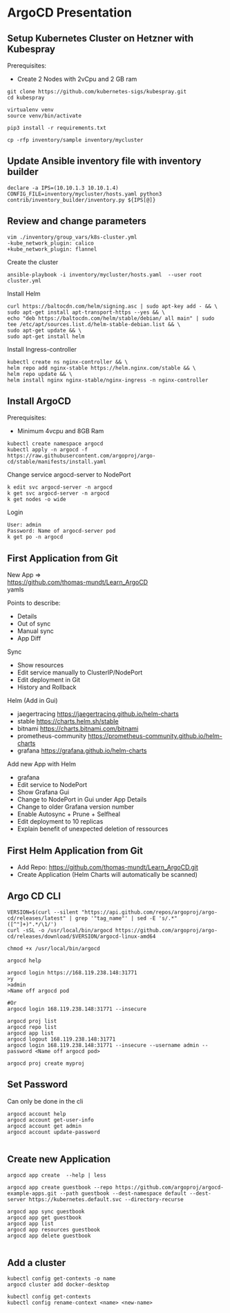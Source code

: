# ArgoCD Presentation

## Setup Kubernetes Cluster on Hetzner with Kubespray

Prerequisites:
- Create 2 Nodes with 2vCpu and 2 GB ram 


```
git clone https://github.com/kubernetes-sigs/kubespray.git
cd kubespray

virtualenv venv
source venv/bin/activate

pip3 install -r requirements.txt

```

```
cp -rfp inventory/sample inventory/mycluster
```



## Update Ansible inventory file with inventory builder
```
declare -a IPS=(10.10.1.3 10.10.1.4)
CONFIG_FILE=inventory/mycluster/hosts.yaml python3 contrib/inventory_builder/inventory.py ${IPS[@]}
```


## Review and change parameters
```
vim ./inventory/group_vars/k8s-cluster.yml
-kube_network_plugin: calico
+kube_network_plugin: flannel
```


Create the cluster
```
ansible-playbook -i inventory/mycluster/hosts.yaml  --user root cluster.yml
```


Install Helm
```
curl https://baltocdn.com/helm/signing.asc | sudo apt-key add - && \
sudo apt-get install apt-transport-https --yes && \
echo "deb https://baltocdn.com/helm/stable/debian/ all main" | sudo tee /etc/apt/sources.list.d/helm-stable-debian.list && \
sudo apt-get update && \
sudo apt-get install helm
```


Install Ingress-controller
```
kubectl create ns nginx-controller && \
helm repo add nginx-stable https://helm.nginx.com/stable && \
helm repo update && \
helm install nginx nginx-stable/nginx-ingress -n nginx-controller
```


## Install ArgoCD

Prerequisites:
- Minimum 4vcpu and 8GB Ram  

```
kubectl create namespace argocd
kubectl apply -n argocd -f https://raw.githubusercontent.com/argoproj/argo-cd/stable/manifests/install.yaml
```

Change service argocd-server to NodePort
```
k edit svc argocd-server -n argocd
k get svc argocd-server -n argocd
k get nodes -o wide
```

Login
```
User: admin
Password: Name of argocd-server pod
k get po -n argocd
```



## First Application from Git

New App =>  
https://github.com/thomas-mundt/Learn_ArgoCD  
yamls  

Points to describe:  
- Details  
- Out of sync  
- Manual sync  
- App Diff  

Sync  
- Show resources  
- Edit service manually to ClusterIP/NodePort  
- Edit deployment in Git  
- History and Rollback  

Helm (Add in Gui)  
- jaegertracing       	https://jaegertracing.github.io/helm-charts  
- stable              	https://charts.helm.sh/stable  
- bitnami             	https://charts.bitnami.com/bitnami  
- prometheus-community	https://prometheus-community.github.io/helm-charts  
- grafana             	https://grafana.github.io/helm-charts  

Add new App with Helm  
- grafana  
- Edit service to NodePort  
- Show Grafana Gui  
- Change to NodePort in Gui under App Details  
- Change to older Grafana version number  
- Enable Autosync + Prune + Selfheal  
- Edit deployment to 10 replicas  
- Explain benefit of unexpected deletion of ressources  



## First Helm Application from Git

- Add Repo: https://github.com/thomas-mundt/Learn_ArgoCD.git  
- Create Application (Helm Charts will automatically be scanned)  





## Argo CD CLI

```
VERSION=$(curl --silent "https://api.github.com/repos/argoproj/argo-cd/releases/latest" | grep '"tag_name"' | sed -E 's/.*"([^"]+)".*/\1/')
curl -sSL -o /usr/local/bin/argocd https://github.com/argoproj/argo-cd/releases/download/$VERSION/argocd-linux-amd64

chmod +x /usr/local/bin/argocd

argocd help

argocd login https://168.119.238.148:31771
>y
>admin
>Name off argocd pod

#Or
argocd login 168.119.238.148:31771 --insecure

argocd proj list
argocd repo list
argocd app list
argocd logout 168.119.238.148:31771
argocd login 168.119.238.148:31771 --insecure --username admin --password <Name off argocd pod>

argocd proj create myproj
```

## Set Password

Can only be done in the cli
```
argocd account help
argocd account get-user-info
argocd account get admin
argocd account update-password


```


## Create new Application

```
argocd app create  --help | less

argocd app create guestbook --repo https://github.com/argoproj/argocd-example-apps.git --path guestbook --dest-namespace default --dest-server https://kubernetes.default.svc --directory-recurse

argocd app sync guestbook
argocd app get guestbook
argocd app list
argocd app resources guestbook
argocd app delete guestbook


```


## Add a cluster

```
kubectl config get-contexts -o name
argocd cluster add docker-desktop
```

```
kubectl config get-contexts
kubectl config rename-context <name> <new-name>
```




